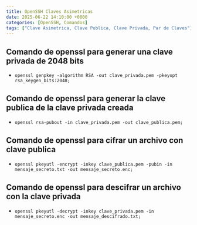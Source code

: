 ```yaml
---
title: OpenSSH Claves Asimetricas
date: 2025-06-22 14:10:00 +0800
categories: [OpenSSH, Comandos]
tags: ["Clave Asimetrica, Clave Publica, Clave Privada, Par de Claves"]     # TAG names should always be lowercase
---
```


## Comando de openssl para generar una clave privada de 2048 bits

- `openssl genpkey -algorithm RSA -out clave_privada.pem -pkeyopt rsa_keygen_bits:2048;`

## Comando de openssl para generar la clave publica de la clave privada creada

- `openssl rsa-pubout -in clave_privada.pem -out clave_publica.pem;`

## Comando de openssl para cifrar un archivo con clave publica

- `openssl pkeyutl -encrypt -inkey clave_publica.pem -pubin -in mensaje_secreto.txt -out mensaje_secreto.enc;`

## Comando de openssl para descifrar un archivo con la clave privada

- `openssl pkeyutl -decrypt -inkey clave_privada.pem -in mensaje_secreto.enc -out mensaje_descifrado.txt;`
